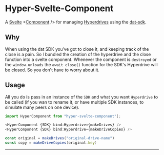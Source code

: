 # Hyper-Svelte-Component

A [Svelte](https://svelte.dev) <[Component](https://github.com/sveltejs/component-template) /> for managing [Hyperdrives](https://github.com/hypercore-protocol/hyperdrive) using the [dat-sdk](https://github.com/datproject/sdk).

## Why

When using the dat SDK you've got to close it, and keeping track of the close is a pain. So I bundled the creation of the hyperdrive and the close function into a svelte component. Whenever the component is `destroyed` or the `window.unloads` the `await close()` function for the SDK's Hyperdrive will be closed. So you don't have to worry about it.

## Usage 

All you do is pass in an instance of the `SDK` and what you want `Hyperdrive` to be called (if you wan to rename it, or have multiple SDK instances, to simulate many peers on one device).

```js
import HyperComponent from "hyper-svelte-component");

<HyperComponent {SDK} bind:Hyperdrive={makeDrives} />
<HyperComponent {SDK} bind:Hyperdrive={makeDriveCopies} />

const original = makeDrives("original-drive-name")
const copy = makeDriveCopies(original.key)

```


---

